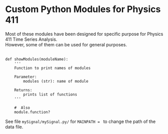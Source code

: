 # Custom Python Modules for Physics 411

Most of these modules have been designed for specific purpose for Physics 411 Time Series Analysis.<br> However, some of them can be used for general purposes.<br><br>

```Py
def showModules(moduleName):
    '''
    Function to print names of modules

    Parameter:
        modules (str): name of module

    Returns:
        prints list of functions
    '''

    #  Also 
    module.function?
```

See file `mySignal/mySignal.py/` for `MAINPATH = ` to change the path of the data file.

